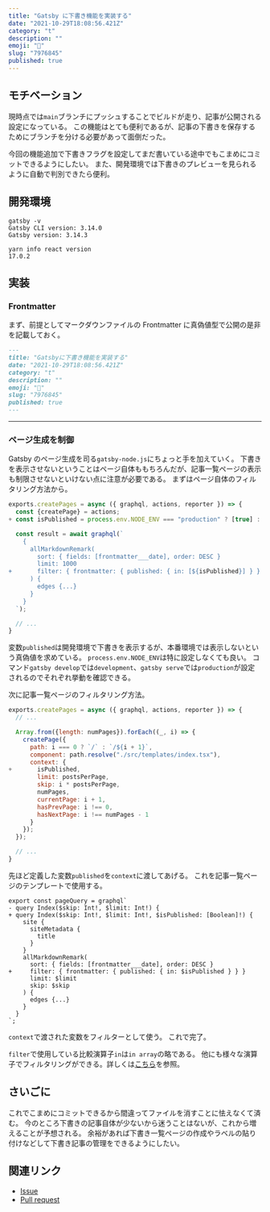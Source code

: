 ```yaml
---
title: "Gatsby に下書き機能を実装する"
date: "2021-10-29T18:08:56.421Z"
category: "t"
description: ""
emoji: "📝"
slug: "7976845"
published: true
---
```


## モチベーション

現時点では`main`ブランチにプッシュすることでビルドが走り、記事が公開される設定になっている。
この機能はとても便利であるが、記事の下書きを保存するためにブランチを分ける必要があって面倒だった。

今回の機能追加で下書きフラグを設定してまだ書いている途中でもこまめにコミットできるようにしたい。
また、開発環境では下書きのプレビューを見られるように自動で判別できたら便利。

## 開発環境

```shell:title=Bash {outputLines: 2-4, 6}{}
gatsby -v
Gatsby CLI version: 3.14.0
Gatsby version: 3.14.3

yarn info react version
17.0.2
```

## 実装

### Frontmatter

まず、前提としてマークダウンファイルの Frontmatter に真偽値型で公開の是非を記載しておく。

```markdown{8}:title=index.md
---
title: "Gatsbyに下書き機能を実装する"
date: "2021-10-29T18:08:56.421Z"
category: "t"
description: ""
emoji: "📝"
slug: "7976845"
published: true
---
```

---

### ページ生成を制御

Gatsby のページ生成を司る`gatsby-node.js`にちょっと手を加えていく。
下書きを表示させないということはページ自体ももちろんだが、記事一覧ページの表示も制限させないといけない点に注意が必要である。
まずはページ自体のフィルタリング方法から。

```diff:title=gatsby-node.js
exports.createPages = async ({ graphql, actions, reporter }) => {
  const {createPage} = actions;
+ const isPublished = process.env.NODE_ENV === "production" ? [true] : [true, false];

  const result = await graphql(`
    {
      allMarkdownRemark(
        sort: { fields: [frontmatter___date], order: DESC }
        limit: 1000
+       filter: { frontmatter: { published: { in: [${isPublished}] } } }
      ) {
        edges {...}
      }
    }
  `);

  // ...
}
```

変数`published`は開発環境で下書きを表示するが、本番環境では表示しないという真偽値を求めている。
`process.env.NODE_ENV`は特に設定しなくても良い。
コマンド`gatsby develop`では`development`、`gatsby serve`では`production`が設定されるのでそれぞれ挙動を確認できる。

次に記事一覧ページのフィルタリング方法。

```diff:title=gatsby-node.js
exports.createPages = async ({ graphql, actions, reporter }) => {
  // ...

  Array.from({length: numPages}).forEach((_, i) => {
    createPage({
      path: i === 0 ? `/` : `/${i + 1}`,
      component: path.resolve("./src/templates/index.tsx"),
      context: {
+       isPublished,
        limit: postsPerPage,
        skip: i * postsPerPage,
        numPages,
        currentPage: i + 1,
        hasPrevPage: i !== 0,
        hasNextPage: i !== numPages - 1
      }
    });
  });

  // ...
}
```

先ほど定義した変数`published`を`context`に渡してあげる。
これを記事一覧ページのテンプレートで使用する。

```diff:title=index.tsx
export const pageQuery = graphql`
- query Index($skip: Int!, $limit: Int!) {
+ query Index($skip: Int!, $limit: Int!, $isPublished: [Boolean]!) {
    site {
      siteMetadata {
        title
      }
    }
    allMarkdownRemark(
      sort: { fields: [frontmatter___date], order: DESC }
+     filter: { frontmatter: { published: { in: $isPublished } } }
      limit: $limit
      skip: $skip
    ) {
      edges {...}
    }
  }
`;
```

`context`で渡された変数をフィルターとして使う。
これで完了。

`filter`で使用している比較演算子`in`は`in array`の略である。
他にも様々な演算子でフィルタリングができる。詳しくは[こちら](https://www.gatsbyjs.com/docs/graphql-reference/#filter)を参照。

## さいごに

これでこまめにコミットできるから間違ってファイルを消すことに怯えなくて済む。
今のところ下書きの記事自体が少ないから迷うことはないが、これから増えることが予想される。
余裕があれば下書き一覧ページの作成やラベルの貼り付けなどして下書き記事の管理をできるようにしたい。

## 関連リンク

- [Issue](https://github.com/ktnkk/blog/issues/116)
- [Pull request](https://github.com/ktnkk/blog/pull/174)
